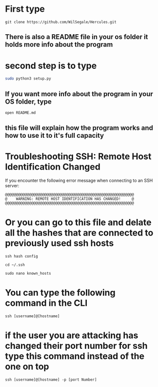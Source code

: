 # First type 
```git
git clone https://github.com/WilSegale/Hercules.git
```
## There is also a README file in your os folder it holds more info about the program
# second step is to type
```bash
sudo python3 setup.py
```

## If you want more info about the program in your OS folder, type

```bash 
open README.md
```
## this file will explain how the program works and how to use it to it's full capacity 
# Troubleshooting SSH: Remote Host Identification Changed

If you encounter the following error message when connecting to an SSH server:

```plaintext
@@@@@@@@@@@@@@@@@@@@@@@@@@@@@@@@@@@@@@@@@@@@@@@@@@@@@@@@@@@
@    WARNING: REMOTE HOST IDENTIFICATION HAS CHANGED!     @
@@@@@@@@@@@@@@@@@@@@@@@@@@@@@@@@@@@@@@@@@@@@@@@@@@@@@@@@@@@
```
# Or you can go to this file and delate all the hashes that are connected to previously used ssh hosts
```ssh hash config```
```plaintext
cd ~/.ssh

sudo nano known_hosts
```

# You can type the following command in the CLI
```plaintext
ssh [username]@[hostname]
```

# if the user you are attacking has changed their port number for ssh type this command instead of the one on top

```plaintext
ssh [username]@[hostname] -p [port Number]
```